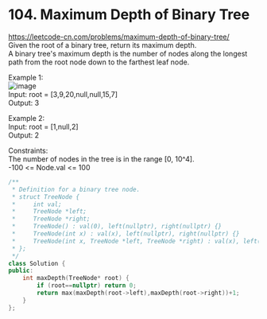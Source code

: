 # 104. Maximum Depth of Binary Tree
https://leetcode-cn.com/problems/maximum-depth-of-binary-tree/  
Given the root of a binary tree, return its maximum depth.  
A binary tree's maximum depth is the number of nodes along the longest path from the root node down to the farthest leaf node.  

Example 1:   
![image](https://user-images.githubusercontent.com/60777462/154846541-7120101b-1e6b-410b-92b2-5d31bac99684.png)  
Input: root = [3,9,20,null,null,15,7]  
Output: 3  

Example 2:  
Input: root = [1,null,2]  
Output: 2  

Constraints:  
The number of nodes in the tree is in the range [0, 10^4].  
-100 <= Node.val <= 100  

``` cpp
/**
 * Definition for a binary tree node.
 * struct TreeNode {
 *     int val;
 *     TreeNode *left;
 *     TreeNode *right;
 *     TreeNode() : val(0), left(nullptr), right(nullptr) {}
 *     TreeNode(int x) : val(x), left(nullptr), right(nullptr) {}
 *     TreeNode(int x, TreeNode *left, TreeNode *right) : val(x), left(left), right(right) {}
 * };
 */
class Solution {
public:
    int maxDepth(TreeNode* root) {
        if (root==nullptr) return 0;
        return max(maxDepth(root->left),maxDepth(root->right))+1; 
    }
};
```
